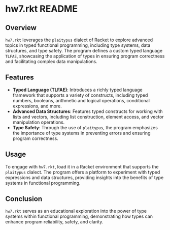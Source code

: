 
# hw7.rkt README

## Overview
`hw7.rkt` leverages the `plaitypus` dialect of Racket to explore advanced topics in typed functional programming, including type systems, data structures, and type safety. The program defines a custom typed language `TLFAE`, showcasing the application of types in ensuring program correctness and facilitating complex data manipulations.

## Features
- **Typed Language (TLFAE)**: Introduces a richly typed language framework that supports a variety of constructs, including typed numbers, booleans, arithmetic and logical operations, conditional expressions, and more.
- **Advanced Data Structures**: Features typed constructs for working with lists and vectors, including list construction, element access, and vector manipulation operations.
- **Type Safety**: Through the use of `plaitypus`, the program emphasizes the importance of type systems in preventing errors and ensuring program correctness.

## Usage
To engage with `hw7.rkt`, load it in a Racket environment that supports the `plaitypus` dialect. The program offers a platform to experiment with typed expressions and data structures, providing insights into the benefits of type systems in functional programming.

## Conclusion
`hw7.rkt` serves as an educational exploration into the power of type systems within functional programming, demonstrating how types can enhance program reliability, safety, and clarity.
